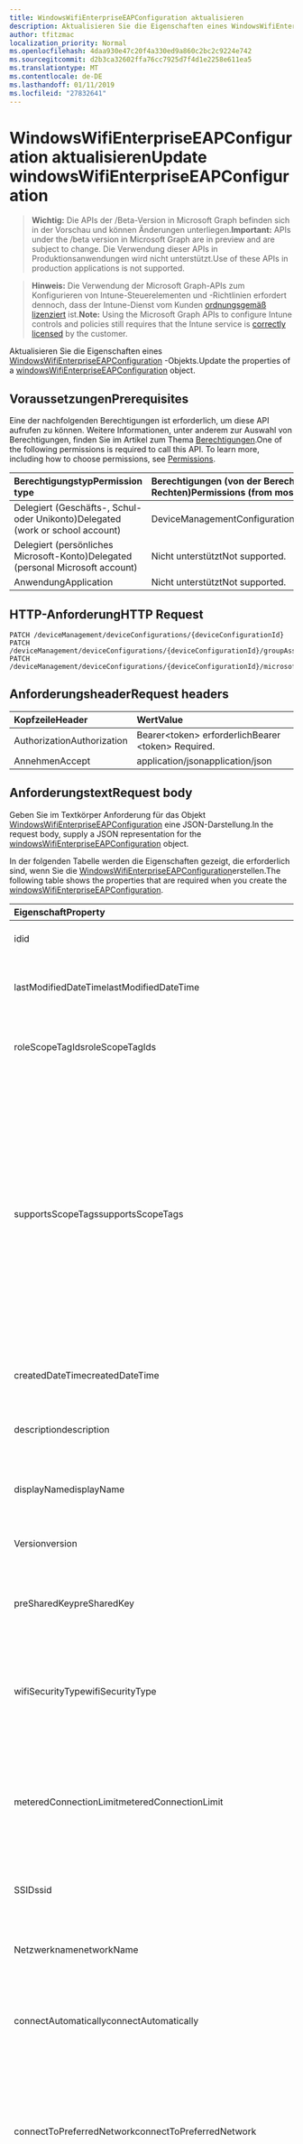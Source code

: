 ```yaml
---
title: WindowsWifiEnterpriseEAPConfiguration aktualisieren
description: Aktualisieren Sie die Eigenschaften eines WindowsWifiEnterpriseEAPConfiguration-Objekts.
author: tfitzmac
localization_priority: Normal
ms.openlocfilehash: 4daa930e47c20f4a330ed9a860c2bc2c9224e742
ms.sourcegitcommit: d2b3ca32602ffa76cc7925d7f4d1e2258e611ea5
ms.translationtype: MT
ms.contentlocale: de-DE
ms.lasthandoff: 01/11/2019
ms.locfileid: "27832641"
---
```

# <a name="update-windowswifienterpriseeapconfiguration"></a><span data-ttu-id="1b39b-103">WindowsWifiEnterpriseEAPConfiguration aktualisieren</span><span class="sxs-lookup"><span data-stu-id="1b39b-103">Update windowsWifiEnterpriseEAPConfiguration</span></span>

> <span data-ttu-id="1b39b-104">**Wichtig:** Die APIs der /Beta-Version in Microsoft Graph befinden sich in der Vorschau und können Änderungen unterliegen.</span><span class="sxs-lookup"><span data-stu-id="1b39b-104">**Important:** APIs under the /beta version in Microsoft Graph are in preview and are subject to change.</span></span> <span data-ttu-id="1b39b-105">Die Verwendung dieser APIs in Produktionsanwendungen wird nicht unterstützt.</span><span class="sxs-lookup"><span data-stu-id="1b39b-105">Use of these APIs in production applications is not supported.</span></span>

> <span data-ttu-id="1b39b-106">**Hinweis:** Die Verwendung der Microsoft Graph-APIs zum Konfigurieren von Intune-Steuerelementen und -Richtlinien erfordert dennoch, dass der Intune-Dienst vom Kunden [ordnungsgemäß lizenziert](https://go.microsoft.com/fwlink/?linkid=839381) ist.</span><span class="sxs-lookup"><span data-stu-id="1b39b-106">**Note:** Using the Microsoft Graph APIs to configure Intune controls and policies still requires that the Intune service is [correctly licensed](https://go.microsoft.com/fwlink/?linkid=839381) by the customer.</span></span>

<span data-ttu-id="1b39b-107">Aktualisieren Sie die Eigenschaften eines [WindowsWifiEnterpriseEAPConfiguration](../resources/intune-deviceconfig-windowswifienterpriseeapconfiguration.md) -Objekts.</span><span class="sxs-lookup"><span data-stu-id="1b39b-107">Update the properties of a [windowsWifiEnterpriseEAPConfiguration](../resources/intune-deviceconfig-windowswifienterpriseeapconfiguration.md) object.</span></span>
## <a name="prerequisites"></a><span data-ttu-id="1b39b-108">Voraussetzungen</span><span class="sxs-lookup"><span data-stu-id="1b39b-108">Prerequisites</span></span>
<span data-ttu-id="1b39b-p102">Eine der nachfolgenden Berechtigungen ist erforderlich, um diese API aufrufen zu können. Weitere Informationen, unter anderem zur Auswahl von Berechtigungen, finden Sie im Artikel zum Thema [Berechtigungen](/graph/permissions-reference).</span><span class="sxs-lookup"><span data-stu-id="1b39b-p102">One of the following permissions is required to call this API. To learn more, including how to choose permissions, see [Permissions](/graph/permissions-reference).</span></span>

|<span data-ttu-id="1b39b-111">Berechtigungstyp</span><span class="sxs-lookup"><span data-stu-id="1b39b-111">Permission type</span></span>|<span data-ttu-id="1b39b-112">Berechtigungen (von der Berechtigung mit den meisten Rechten zu der mit den wenigsten Rechten)</span><span class="sxs-lookup"><span data-stu-id="1b39b-112">Permissions (from most to least privileged)</span></span>|
|:---|:---|
|<span data-ttu-id="1b39b-113">Delegiert (Geschäfts-, Schul- oder Unikonto)</span><span class="sxs-lookup"><span data-stu-id="1b39b-113">Delegated (work or school account)</span></span>|<span data-ttu-id="1b39b-114">DeviceManagementConfiguration.ReadWrite.All</span><span class="sxs-lookup"><span data-stu-id="1b39b-114">DeviceManagementConfiguration.ReadWrite.All</span></span>|
|<span data-ttu-id="1b39b-115">Delegiert (persönliches Microsoft-Konto)</span><span class="sxs-lookup"><span data-stu-id="1b39b-115">Delegated (personal Microsoft account)</span></span>|<span data-ttu-id="1b39b-116">Nicht unterstützt</span><span class="sxs-lookup"><span data-stu-id="1b39b-116">Not supported.</span></span>|
|<span data-ttu-id="1b39b-117">Anwendung</span><span class="sxs-lookup"><span data-stu-id="1b39b-117">Application</span></span>|<span data-ttu-id="1b39b-118">Nicht unterstützt</span><span class="sxs-lookup"><span data-stu-id="1b39b-118">Not supported.</span></span>|

## <a name="http-request"></a><span data-ttu-id="1b39b-119">HTTP-Anforderung</span><span class="sxs-lookup"><span data-stu-id="1b39b-119">HTTP Request</span></span>
<!-- {
  "blockType": "ignored"
}
-->
``` http
PATCH /deviceManagement/deviceConfigurations/{deviceConfigurationId}
PATCH /deviceManagement/deviceConfigurations/{deviceConfigurationId}/groupAssignments/{deviceConfigurationGroupAssignmentId}/deviceConfiguration
PATCH /deviceManagement/deviceConfigurations/{deviceConfigurationId}/microsoft.graph.windowsDomainJoinConfiguration/networkAccessConfigurations/{deviceConfigurationId}
```

## <a name="request-headers"></a><span data-ttu-id="1b39b-120">Anforderungsheader</span><span class="sxs-lookup"><span data-stu-id="1b39b-120">Request headers</span></span>
|<span data-ttu-id="1b39b-121">Kopfzeile</span><span class="sxs-lookup"><span data-stu-id="1b39b-121">Header</span></span>|<span data-ttu-id="1b39b-122">Wert</span><span class="sxs-lookup"><span data-stu-id="1b39b-122">Value</span></span>|
|:---|:---|
|<span data-ttu-id="1b39b-123">Authorization</span><span class="sxs-lookup"><span data-stu-id="1b39b-123">Authorization</span></span>|<span data-ttu-id="1b39b-124">Bearer&lt;token&gt; erforderlich</span><span class="sxs-lookup"><span data-stu-id="1b39b-124">Bearer &lt;token&gt; Required.</span></span>|
|<span data-ttu-id="1b39b-125">Annehmen</span><span class="sxs-lookup"><span data-stu-id="1b39b-125">Accept</span></span>|<span data-ttu-id="1b39b-126">application/json</span><span class="sxs-lookup"><span data-stu-id="1b39b-126">application/json</span></span>|

## <a name="request-body"></a><span data-ttu-id="1b39b-127">Anforderungstext</span><span class="sxs-lookup"><span data-stu-id="1b39b-127">Request body</span></span>
<span data-ttu-id="1b39b-128">Geben Sie im Textkörper Anforderung für das Objekt [WindowsWifiEnterpriseEAPConfiguration](../resources/intune-deviceconfig-windowswifienterpriseeapconfiguration.md) eine JSON-Darstellung.</span><span class="sxs-lookup"><span data-stu-id="1b39b-128">In the request body, supply a JSON representation for the [windowsWifiEnterpriseEAPConfiguration](../resources/intune-deviceconfig-windowswifienterpriseeapconfiguration.md) object.</span></span>

<span data-ttu-id="1b39b-129">In der folgenden Tabelle werden die Eigenschaften gezeigt, die erforderlich sind, wenn Sie die [WindowsWifiEnterpriseEAPConfiguration](../resources/intune-deviceconfig-windowswifienterpriseeapconfiguration.md)erstellen.</span><span class="sxs-lookup"><span data-stu-id="1b39b-129">The following table shows the properties that are required when you create the [windowsWifiEnterpriseEAPConfiguration](../resources/intune-deviceconfig-windowswifienterpriseeapconfiguration.md).</span></span>

|<span data-ttu-id="1b39b-130">Eigenschaft</span><span class="sxs-lookup"><span data-stu-id="1b39b-130">Property</span></span>|<span data-ttu-id="1b39b-131">Typ</span><span class="sxs-lookup"><span data-stu-id="1b39b-131">Type</span></span>|<span data-ttu-id="1b39b-132">Beschreibung</span><span class="sxs-lookup"><span data-stu-id="1b39b-132">Description</span></span>|
|:---|:---|:---|
|<span data-ttu-id="1b39b-133">id</span><span class="sxs-lookup"><span data-stu-id="1b39b-133">id</span></span>|<span data-ttu-id="1b39b-134">String</span><span class="sxs-lookup"><span data-stu-id="1b39b-134">String</span></span>|<span data-ttu-id="1b39b-135">Schlüssel der Entität</span><span class="sxs-lookup"><span data-stu-id="1b39b-135">Key of the entity.</span></span> <span data-ttu-id="1b39b-136">Geerbt von [deviceConfiguration](../resources/intune-deviceconfig-deviceconfiguration.md).</span><span class="sxs-lookup"><span data-stu-id="1b39b-136">Inherited from [deviceConfiguration](../resources/intune-deviceconfig-deviceconfiguration.md)</span></span>|
|<span data-ttu-id="1b39b-137">lastModifiedDateTime</span><span class="sxs-lookup"><span data-stu-id="1b39b-137">lastModifiedDateTime</span></span>|<span data-ttu-id="1b39b-138">DateTimeOffset</span><span class="sxs-lookup"><span data-stu-id="1b39b-138">DateTimeOffset</span></span>|<span data-ttu-id="1b39b-139">Datum und Uhrzeit der letzten Änderung des Objekts.</span><span class="sxs-lookup"><span data-stu-id="1b39b-139">DateTime the object was last modified.</span></span> <span data-ttu-id="1b39b-140">Geerbt von [deviceConfiguration](../resources/intune-deviceconfig-deviceconfiguration.md).</span><span class="sxs-lookup"><span data-stu-id="1b39b-140">Inherited from [deviceConfiguration](../resources/intune-deviceconfig-deviceconfiguration.md)</span></span>|
|<span data-ttu-id="1b39b-141">roleScopeTagIds</span><span class="sxs-lookup"><span data-stu-id="1b39b-141">roleScopeTagIds</span></span>|<span data-ttu-id="1b39b-142">Collection von Objekten des Typs „String“</span><span class="sxs-lookup"><span data-stu-id="1b39b-142">String collection</span></span>|<span data-ttu-id="1b39b-143">Liste der Bereich Tags für diese Instanz der Entität.</span><span class="sxs-lookup"><span data-stu-id="1b39b-143">List of Scope Tags for this Entity instance.</span></span> <span data-ttu-id="1b39b-144">Geerbt von [deviceConfiguration](../resources/intune-deviceconfig-deviceconfiguration.md).</span><span class="sxs-lookup"><span data-stu-id="1b39b-144">Inherited from [deviceConfiguration](../resources/intune-deviceconfig-deviceconfiguration.md)</span></span>|
|<span data-ttu-id="1b39b-145">supportsScopeTags</span><span class="sxs-lookup"><span data-stu-id="1b39b-145">supportsScopeTags</span></span>|<span data-ttu-id="1b39b-146">Boolean</span><span class="sxs-lookup"><span data-stu-id="1b39b-146">Boolean</span></span>|<span data-ttu-id="1b39b-147">Gibt an, ob die zugrunde liegende Gerätekonfiguration die Zuweisung von Bereich Kategorien unterstützt.</span><span class="sxs-lookup"><span data-stu-id="1b39b-147">Indicates whether or not the underlying Device Configuration supports the assignment of scope tags.</span></span> <span data-ttu-id="1b39b-148">Zuweisen der ScopeTags-Eigenschaft ist nicht zulässig, wenn dieser Wert false ist und Entitäten nicht bereichsbezogenen Benutzern angezeigt werden.</span><span class="sxs-lookup"><span data-stu-id="1b39b-148">Assigning to the ScopeTags property is not allowed when this value is false and entities will not be visible to scoped users.</span></span> <span data-ttu-id="1b39b-149">Dies tritt für Legacy-Richtlinien in Silverlight erstellt und kann durch Löschen und Neuerstellen der Richtlinie in der Azure-Verwaltungsportal aufgelöst werden.</span><span class="sxs-lookup"><span data-stu-id="1b39b-149">This occurs for Legacy policies created in Silverlight and can be resolved by deleting and recreating the policy in the Azure Portal.</span></span> <span data-ttu-id="1b39b-150">Diese Eigenschaft ist schreibgeschützt.</span><span class="sxs-lookup"><span data-stu-id="1b39b-150">This property is read-only.</span></span> <span data-ttu-id="1b39b-151">Geerbt von [deviceConfiguration](../resources/intune-deviceconfig-deviceconfiguration.md).</span><span class="sxs-lookup"><span data-stu-id="1b39b-151">Inherited from [deviceConfiguration](../resources/intune-deviceconfig-deviceconfiguration.md)</span></span>|
|<span data-ttu-id="1b39b-152">createdDateTime</span><span class="sxs-lookup"><span data-stu-id="1b39b-152">createdDateTime</span></span>|<span data-ttu-id="1b39b-153">DateTimeOffset</span><span class="sxs-lookup"><span data-stu-id="1b39b-153">DateTimeOffset</span></span>|<span data-ttu-id="1b39b-154">Datum und Uhrzeit der Erstellung des Objekts.</span><span class="sxs-lookup"><span data-stu-id="1b39b-154">DateTime the object was created.</span></span> <span data-ttu-id="1b39b-155">Geerbt von [deviceConfiguration](../resources/intune-deviceconfig-deviceconfiguration.md).</span><span class="sxs-lookup"><span data-stu-id="1b39b-155">Inherited from [deviceConfiguration](../resources/intune-deviceconfig-deviceconfiguration.md)</span></span>|
|<span data-ttu-id="1b39b-156">description</span><span class="sxs-lookup"><span data-stu-id="1b39b-156">description</span></span>|<span data-ttu-id="1b39b-157">String</span><span class="sxs-lookup"><span data-stu-id="1b39b-157">String</span></span>|<span data-ttu-id="1b39b-158">Beschreibung der Gerätekonfiguration (vom Administrator festgelegt).</span><span class="sxs-lookup"><span data-stu-id="1b39b-158">Admin provided description of the Device Configuration.</span></span> <span data-ttu-id="1b39b-159">Geerbt von [deviceConfiguration](../resources/intune-deviceconfig-deviceconfiguration.md).</span><span class="sxs-lookup"><span data-stu-id="1b39b-159">Inherited from [deviceConfiguration](../resources/intune-deviceconfig-deviceconfiguration.md)</span></span>|
|<span data-ttu-id="1b39b-160">displayName</span><span class="sxs-lookup"><span data-stu-id="1b39b-160">displayName</span></span>|<span data-ttu-id="1b39b-161">String</span><span class="sxs-lookup"><span data-stu-id="1b39b-161">String</span></span>|<span data-ttu-id="1b39b-162">Name der Gerätekonfiguration (vom Administrator festgelegt).</span><span class="sxs-lookup"><span data-stu-id="1b39b-162">Admin provided name of the device configuration.</span></span> <span data-ttu-id="1b39b-163">Geerbt von [deviceConfiguration](../resources/intune-deviceconfig-deviceconfiguration.md).</span><span class="sxs-lookup"><span data-stu-id="1b39b-163">Inherited from [deviceConfiguration](../resources/intune-deviceconfig-deviceconfiguration.md)</span></span>|
|<span data-ttu-id="1b39b-164">Version</span><span class="sxs-lookup"><span data-stu-id="1b39b-164">version</span></span>|<span data-ttu-id="1b39b-165">Int32</span><span class="sxs-lookup"><span data-stu-id="1b39b-165">Int32</span></span>|<span data-ttu-id="1b39b-166">Version der Gerätekonfiguration.</span><span class="sxs-lookup"><span data-stu-id="1b39b-166">Version of the device configuration.</span></span> <span data-ttu-id="1b39b-167">Geerbt von [deviceConfiguration](../resources/intune-deviceconfig-deviceconfiguration.md).</span><span class="sxs-lookup"><span data-stu-id="1b39b-167">Inherited from [deviceConfiguration](../resources/intune-deviceconfig-deviceconfiguration.md)</span></span>|
|<span data-ttu-id="1b39b-168">preSharedKey</span><span class="sxs-lookup"><span data-stu-id="1b39b-168">preSharedKey</span></span>|<span data-ttu-id="1b39b-169">String</span><span class="sxs-lookup"><span data-stu-id="1b39b-169">String</span></span>|<span data-ttu-id="1b39b-170">Dies ist die vorinstallierten Schlüssel für WPA persönliche Wi-Fi-Netzwerk.</span><span class="sxs-lookup"><span data-stu-id="1b39b-170">This is the pre-shared key for WPA Personal Wi-Fi network.</span></span> <span data-ttu-id="1b39b-171">Geerbt von [windowsWifiConfiguration](../resources/intune-deviceconfig-windowswificonfiguration.md)</span><span class="sxs-lookup"><span data-stu-id="1b39b-171">Inherited from [windowsWifiConfiguration](../resources/intune-deviceconfig-windowswificonfiguration.md)</span></span>|
|<span data-ttu-id="1b39b-172">wifiSecurityType</span><span class="sxs-lookup"><span data-stu-id="1b39b-172">wifiSecurityType</span></span>|[<span data-ttu-id="1b39b-173">wiFiSecurityType</span><span class="sxs-lookup"><span data-stu-id="1b39b-173">wiFiSecurityType</span></span>](../resources/intune-deviceconfig-wifisecuritytype.md)|<span data-ttu-id="1b39b-174">Den Sicherheitstyp Wifi angeben.</span><span class="sxs-lookup"><span data-stu-id="1b39b-174">Specify the Wifi Security Type.</span></span> <span data-ttu-id="1b39b-175">Geerbt von [WindowsWifiConfiguration](../resources/intune-deviceconfig-windowswificonfiguration.md).</span><span class="sxs-lookup"><span data-stu-id="1b39b-175">Inherited from [windowsWifiConfiguration](../resources/intune-deviceconfig-windowswificonfiguration.md).</span></span> <span data-ttu-id="1b39b-176">Mögliche Werte sind: `open`, `wpaPersonal`, `wpaEnterprise`, `wep`, `wpa2Personal` und `wpa2Enterprise`.</span><span class="sxs-lookup"><span data-stu-id="1b39b-176">Possible values are: `open`, `wpaPersonal`, `wpaEnterprise`, `wep`, `wpa2Personal`, `wpa2Enterprise`.</span></span>|
|<span data-ttu-id="1b39b-177">meteredConnectionLimit</span><span class="sxs-lookup"><span data-stu-id="1b39b-177">meteredConnectionLimit</span></span>|[<span data-ttu-id="1b39b-178">meteredConnectionLimitType</span><span class="sxs-lookup"><span data-stu-id="1b39b-178">meteredConnectionLimitType</span></span>](../resources/intune-deviceconfig-meteredconnectionlimittype.md)|<span data-ttu-id="1b39b-179">Geben Sie den gemessenen Verbindungstyp des Grenzwert für die WLAN-Verbindung.</span><span class="sxs-lookup"><span data-stu-id="1b39b-179">Specify the metered connection limit type for the wifi connection.</span></span> <span data-ttu-id="1b39b-180">Geerbt von [WindowsWifiConfiguration](../resources/intune-deviceconfig-windowswificonfiguration.md).</span><span class="sxs-lookup"><span data-stu-id="1b39b-180">Inherited from [windowsWifiConfiguration](../resources/intune-deviceconfig-windowswificonfiguration.md).</span></span> <span data-ttu-id="1b39b-181">Mögliche Werte sind: `unrestricted`, `fixed` und `variable`.</span><span class="sxs-lookup"><span data-stu-id="1b39b-181">Possible values are: `unrestricted`, `fixed`, `variable`.</span></span>|
|<span data-ttu-id="1b39b-182">SSID</span><span class="sxs-lookup"><span data-stu-id="1b39b-182">ssid</span></span>|<span data-ttu-id="1b39b-183">String</span><span class="sxs-lookup"><span data-stu-id="1b39b-183">String</span></span>|<span data-ttu-id="1b39b-184">Geben Sie die SSID des WLAN-Verbindung.</span><span class="sxs-lookup"><span data-stu-id="1b39b-184">Specify the SSID of the wifi connection.</span></span> <span data-ttu-id="1b39b-185">Geerbt von [windowsWifiConfiguration](../resources/intune-deviceconfig-windowswificonfiguration.md)</span><span class="sxs-lookup"><span data-stu-id="1b39b-185">Inherited from [windowsWifiConfiguration](../resources/intune-deviceconfig-windowswificonfiguration.md)</span></span>|
|<span data-ttu-id="1b39b-186">Netzwerkname</span><span class="sxs-lookup"><span data-stu-id="1b39b-186">networkName</span></span>|<span data-ttu-id="1b39b-187">String</span><span class="sxs-lookup"><span data-stu-id="1b39b-187">String</span></span>|<span data-ttu-id="1b39b-188">Geben Sie den Namen der Netzwerk-Konfiguration.</span><span class="sxs-lookup"><span data-stu-id="1b39b-188">Specify the network configuration name.</span></span> <span data-ttu-id="1b39b-189">Geerbt von [windowsWifiConfiguration](../resources/intune-deviceconfig-windowswificonfiguration.md)</span><span class="sxs-lookup"><span data-stu-id="1b39b-189">Inherited from [windowsWifiConfiguration](../resources/intune-deviceconfig-windowswificonfiguration.md)</span></span>|
|<span data-ttu-id="1b39b-190">connectAutomatically</span><span class="sxs-lookup"><span data-stu-id="1b39b-190">connectAutomatically</span></span>|<span data-ttu-id="1b39b-191">Boolean</span><span class="sxs-lookup"><span data-stu-id="1b39b-191">Boolean</span></span>|<span data-ttu-id="1b39b-192">Geben Sie an, ob die WLAN-Verbindung automatisch im Bereich eine Verbindung herstellen soll.</span><span class="sxs-lookup"><span data-stu-id="1b39b-192">Specify whether the wifi connection should connect automatically when in range.</span></span> <span data-ttu-id="1b39b-193">Geerbt von [windowsWifiConfiguration](../resources/intune-deviceconfig-windowswificonfiguration.md)</span><span class="sxs-lookup"><span data-stu-id="1b39b-193">Inherited from [windowsWifiConfiguration](../resources/intune-deviceconfig-windowswificonfiguration.md)</span></span>|
|<span data-ttu-id="1b39b-194">connectToPreferredNetwork</span><span class="sxs-lookup"><span data-stu-id="1b39b-194">connectToPreferredNetwork</span></span>|<span data-ttu-id="1b39b-195">Boolean</span><span class="sxs-lookup"><span data-stu-id="1b39b-195">Boolean</span></span>|<span data-ttu-id="1b39b-196">Geben Sie an, ob die WLAN-Verbindung zu bevorzugten Netzwerken, wenn bereits mit diesem verbunden eine Verbindung herstellen soll.</span><span class="sxs-lookup"><span data-stu-id="1b39b-196">Specify whether the wifi connection should connect to more preferred networks when already connected to this one.</span></span>  <span data-ttu-id="1b39b-197">Erfordert ConnectAutomatically auf true festgelegt ist.</span><span class="sxs-lookup"><span data-stu-id="1b39b-197">Requires ConnectAutomatically to be true.</span></span> <span data-ttu-id="1b39b-198">Geerbt von [windowsWifiConfiguration](../resources/intune-deviceconfig-windowswificonfiguration.md)</span><span class="sxs-lookup"><span data-stu-id="1b39b-198">Inherited from [windowsWifiConfiguration](../resources/intune-deviceconfig-windowswificonfiguration.md)</span></span>|
|<span data-ttu-id="1b39b-199">connectWhenNetworkNameIsHidden</span><span class="sxs-lookup"><span data-stu-id="1b39b-199">connectWhenNetworkNameIsHidden</span></span>|<span data-ttu-id="1b39b-200">Boolean</span><span class="sxs-lookup"><span data-stu-id="1b39b-200">Boolean</span></span>|<span data-ttu-id="1b39b-201">Geben Sie an, ob die WLAN-Verbindung automatisch verbinden sollte, auch wenn die SSID nicht übertragen wird.</span><span class="sxs-lookup"><span data-stu-id="1b39b-201">Specify whether the wifi connection should connect automatically even when the SSID is not broadcasting.</span></span> <span data-ttu-id="1b39b-202">Geerbt von [windowsWifiConfiguration](../resources/intune-deviceconfig-windowswificonfiguration.md)</span><span class="sxs-lookup"><span data-stu-id="1b39b-202">Inherited from [windowsWifiConfiguration](../resources/intune-deviceconfig-windowswificonfiguration.md)</span></span>|
|<span data-ttu-id="1b39b-203">proxySetting</span><span class="sxs-lookup"><span data-stu-id="1b39b-203">proxySetting</span></span>|[<span data-ttu-id="1b39b-204">wiFiProxySetting</span><span class="sxs-lookup"><span data-stu-id="1b39b-204">wiFiProxySetting</span></span>](../resources/intune-deviceconfig-wifiproxysetting.md)|<span data-ttu-id="1b39b-205">Geben Sie die Proxyeinstellung für Wi-Fi-Konfiguration Inherited aus [WindowsWifiConfiguration](../resources/intune-deviceconfig-windowswificonfiguration.md).</span><span class="sxs-lookup"><span data-stu-id="1b39b-205">Specify the proxy setting for Wi-Fi configuration Inherited from [windowsWifiConfiguration](../resources/intune-deviceconfig-windowswificonfiguration.md).</span></span> <span data-ttu-id="1b39b-206">Mögliche Werte sind: `none`, `manual` und `automatic`.</span><span class="sxs-lookup"><span data-stu-id="1b39b-206">Possible values are: `none`, `manual`, `automatic`.</span></span>|
|<span data-ttu-id="1b39b-207">proxyManualAddress</span><span class="sxs-lookup"><span data-stu-id="1b39b-207">proxyManualAddress</span></span>|<span data-ttu-id="1b39b-208">String</span><span class="sxs-lookup"><span data-stu-id="1b39b-208">String</span></span>|<span data-ttu-id="1b39b-209">Geben Sie die IP-Adresse des Proxyservers ein.</span><span class="sxs-lookup"><span data-stu-id="1b39b-209">Specify the IP address for the proxy server.</span></span> <span data-ttu-id="1b39b-210">Geerbt von [windowsWifiConfiguration](../resources/intune-deviceconfig-windowswificonfiguration.md)</span><span class="sxs-lookup"><span data-stu-id="1b39b-210">Inherited from [windowsWifiConfiguration](../resources/intune-deviceconfig-windowswificonfiguration.md)</span></span>|
|<span data-ttu-id="1b39b-211">proxyManualPort</span><span class="sxs-lookup"><span data-stu-id="1b39b-211">proxyManualPort</span></span>|<span data-ttu-id="1b39b-212">Int32</span><span class="sxs-lookup"><span data-stu-id="1b39b-212">Int32</span></span>|<span data-ttu-id="1b39b-213">Geben Sie den Port für den Proxyserver ein.</span><span class="sxs-lookup"><span data-stu-id="1b39b-213">Specify the port for the proxy server.</span></span> <span data-ttu-id="1b39b-214">Geerbt von [windowsWifiConfiguration](../resources/intune-deviceconfig-windowswificonfiguration.md)</span><span class="sxs-lookup"><span data-stu-id="1b39b-214">Inherited from [windowsWifiConfiguration](../resources/intune-deviceconfig-windowswificonfiguration.md)</span></span>|
|<span data-ttu-id="1b39b-215">proxyAutomaticConfigurationUrl</span><span class="sxs-lookup"><span data-stu-id="1b39b-215">proxyAutomaticConfigurationUrl</span></span>|<span data-ttu-id="1b39b-216">String</span><span class="sxs-lookup"><span data-stu-id="1b39b-216">String</span></span>|<span data-ttu-id="1b39b-217">Geben Sie die URL für das Skript Server Proxykonfiguration.</span><span class="sxs-lookup"><span data-stu-id="1b39b-217">Specify the URL for the proxy server configuration script.</span></span> <span data-ttu-id="1b39b-218">Geerbt von [windowsWifiConfiguration](../resources/intune-deviceconfig-windowswificonfiguration.md)</span><span class="sxs-lookup"><span data-stu-id="1b39b-218">Inherited from [windowsWifiConfiguration](../resources/intune-deviceconfig-windowswificonfiguration.md)</span></span>|
|<span data-ttu-id="1b39b-219">forceFIPSCompliance</span><span class="sxs-lookup"><span data-stu-id="1b39b-219">forceFIPSCompliance</span></span>|<span data-ttu-id="1b39b-220">Boolean</span><span class="sxs-lookup"><span data-stu-id="1b39b-220">Boolean</span></span>|<span data-ttu-id="1b39b-221">Gibt an, ob FIPS-Konformität zu erzwingen.</span><span class="sxs-lookup"><span data-stu-id="1b39b-221">Specify whether to force FIPS compliance.</span></span> <span data-ttu-id="1b39b-222">Geerbt von [windowsWifiConfiguration](../resources/intune-deviceconfig-windowswificonfiguration.md)</span><span class="sxs-lookup"><span data-stu-id="1b39b-222">Inherited from [windowsWifiConfiguration](../resources/intune-deviceconfig-windowswificonfiguration.md)</span></span>|
|<span data-ttu-id="1b39b-223">networkSingleSignOn</span><span class="sxs-lookup"><span data-stu-id="1b39b-223">networkSingleSignOn</span></span>|[<span data-ttu-id="1b39b-224">networkSingleSignOnType</span><span class="sxs-lookup"><span data-stu-id="1b39b-224">networkSingleSignOnType</span></span>](../resources/intune-deviceconfig-networksinglesignontype.md)|<span data-ttu-id="1b39b-225">Geben Sie die einmalige Anmeldung Netzwerk auf Typ.</span><span class="sxs-lookup"><span data-stu-id="1b39b-225">Specify the network single sign on type.</span></span> <span data-ttu-id="1b39b-226">Mögliche Werte sind: `disabled`, `prelogon` und `postlogon`.</span><span class="sxs-lookup"><span data-stu-id="1b39b-226">Possible values are: `disabled`, `prelogon`, `postlogon`.</span></span>|
|<span data-ttu-id="1b39b-227">maximumAuthenticationTimeoutInSeconds</span><span class="sxs-lookup"><span data-stu-id="1b39b-227">maximumAuthenticationTimeoutInSeconds</span></span>|<span data-ttu-id="1b39b-228">Int32</span><span class="sxs-lookup"><span data-stu-id="1b39b-228">Int32</span></span>|<span data-ttu-id="1b39b-229">Geben Sie Authentifizierung maximale Timeout (in Sekunden).</span><span class="sxs-lookup"><span data-stu-id="1b39b-229">Specify maximum authentication timeout (in seconds).</span></span>  <span data-ttu-id="1b39b-230">Gültige Werte: 1-120</span><span class="sxs-lookup"><span data-stu-id="1b39b-230">Valid range: 1-120</span></span>|
|<span data-ttu-id="1b39b-231">promptForAdditionalAuthenticationCredentials</span><span class="sxs-lookup"><span data-stu-id="1b39b-231">promptForAdditionalAuthenticationCredentials</span></span>|<span data-ttu-id="1b39b-232">Boolean</span><span class="sxs-lookup"><span data-stu-id="1b39b-232">Boolean</span></span>|<span data-ttu-id="1b39b-233">Geben Sie an, ob die WLAN-Verbindung für zusätzliche Authentifizierung von Anmeldeinformationen auffordern soll.</span><span class="sxs-lookup"><span data-stu-id="1b39b-233">Specify whether the wifi connection should prompt for additional authentication credentials.</span></span>|
|<span data-ttu-id="1b39b-234">enablePairwiseMasterKeyCaching</span><span class="sxs-lookup"><span data-stu-id="1b39b-234">enablePairwiseMasterKeyCaching</span></span>|<span data-ttu-id="1b39b-235">Boolean</span><span class="sxs-lookup"><span data-stu-id="1b39b-235">Boolean</span></span>|<span data-ttu-id="1b39b-236">Geben Sie an, ob die WLAN-Verbindung paarweiser Hauptschlüssel Zwischenspeichern aktivieren sollten.</span><span class="sxs-lookup"><span data-stu-id="1b39b-236">Specify whether the wifi connection should enable pairwise master key caching.</span></span>|
|<span data-ttu-id="1b39b-237">maximumPairwiseMasterKeyCacheTimeInMinutes</span><span class="sxs-lookup"><span data-stu-id="1b39b-237">maximumPairwiseMasterKeyCacheTimeInMinutes</span></span>|<span data-ttu-id="1b39b-238">Int32</span><span class="sxs-lookup"><span data-stu-id="1b39b-238">Int32</span></span>|<span data-ttu-id="1b39b-239">Maximale paarweiser Hauptschlüssel Cachezeit (in Minuten) angeben.</span><span class="sxs-lookup"><span data-stu-id="1b39b-239">Specify maximum pairwise master key cache time (in minutes).</span></span>  <span data-ttu-id="1b39b-240">Gültige Werte: 5 und 1440</span><span class="sxs-lookup"><span data-stu-id="1b39b-240">Valid range: 5-1440</span></span>|
|<span data-ttu-id="1b39b-241">maximumNumberOfPairwiseMasterKeysInCache</span><span class="sxs-lookup"><span data-stu-id="1b39b-241">maximumNumberOfPairwiseMasterKeysInCache</span></span>|<span data-ttu-id="1b39b-242">Int32</span><span class="sxs-lookup"><span data-stu-id="1b39b-242">Int32</span></span>|<span data-ttu-id="1b39b-243">Maximale Anzahl paarweiser Hauptschlüssel im Cache angeben.</span><span class="sxs-lookup"><span data-stu-id="1b39b-243">Specify maximum number of pairwise master keys in cache.</span></span>  <span data-ttu-id="1b39b-244">Gültige Werte: 1 bis 255</span><span class="sxs-lookup"><span data-stu-id="1b39b-244">Valid range: 1-255</span></span>|
|<span data-ttu-id="1b39b-245">enablePreAuthentication</span><span class="sxs-lookup"><span data-stu-id="1b39b-245">enablePreAuthentication</span></span>|<span data-ttu-id="1b39b-246">Boolean</span><span class="sxs-lookup"><span data-stu-id="1b39b-246">Boolean</span></span>|<span data-ttu-id="1b39b-247">Geben Sie an, ob die Vorauthentifizierung aktiviert werden soll.</span><span class="sxs-lookup"><span data-stu-id="1b39b-247">Specify whether pre-authentication should be enabled.</span></span>|
|<span data-ttu-id="1b39b-248">maximumPreAuthenticationAttempts</span><span class="sxs-lookup"><span data-stu-id="1b39b-248">maximumPreAuthenticationAttempts</span></span>|<span data-ttu-id="1b39b-249">Int32</span><span class="sxs-lookup"><span data-stu-id="1b39b-249">Int32</span></span>|<span data-ttu-id="1b39b-250">Geben Sie die maximale Vorauthentifizierung Versuche.</span><span class="sxs-lookup"><span data-stu-id="1b39b-250">Specify maximum pre-authentication attempts.</span></span>  <span data-ttu-id="1b39b-251">Gültige Werte: 1 bis 16</span><span class="sxs-lookup"><span data-stu-id="1b39b-251">Valid range: 1-16</span></span>|
|<span data-ttu-id="1b39b-252">eapType</span><span class="sxs-lookup"><span data-stu-id="1b39b-252">eapType</span></span>|[<span data-ttu-id="1b39b-253">eapType</span><span class="sxs-lookup"><span data-stu-id="1b39b-253">eapType</span></span>](../resources/intune-deviceconfig-eaptype.md)|<span data-ttu-id="1b39b-254">Extensible Authentication-Protokoll (EAP).</span><span class="sxs-lookup"><span data-stu-id="1b39b-254">Extensible Authentication Protocol (EAP).</span></span> <span data-ttu-id="1b39b-255">Gibt den Typ des EAP-Protokolls festlegen für den die Wi-Fi-Endpunkt (Router).</span><span class="sxs-lookup"><span data-stu-id="1b39b-255">Indicates the type of EAP protocol set on the the Wi-Fi endpoint (router).</span></span> <span data-ttu-id="1b39b-256">Mögliche Werte sind: `eapTls`, `leap`, `eapSim`, `eapTtls`, `peap` und `eapFast`.</span><span class="sxs-lookup"><span data-stu-id="1b39b-256">Possible values are: `eapTls`, `leap`, `eapSim`, `eapTtls`, `peap`, `eapFast`.</span></span>|
|<span data-ttu-id="1b39b-257">trustedServerCertificateNames</span><span class="sxs-lookup"><span data-stu-id="1b39b-257">trustedServerCertificateNames</span></span>|<span data-ttu-id="1b39b-258">Collection von Objekten des Typs „String“</span><span class="sxs-lookup"><span data-stu-id="1b39b-258">String collection</span></span>|<span data-ttu-id="1b39b-259">Angeben von vertrauenswürdigen Zertifikat Servernamen.</span><span class="sxs-lookup"><span data-stu-id="1b39b-259">Specify trusted server certificate names.</span></span>|
|<span data-ttu-id="1b39b-260">authenticationMethod</span><span class="sxs-lookup"><span data-stu-id="1b39b-260">authenticationMethod</span></span>|[<span data-ttu-id="1b39b-261">wiFiAuthenticationMethod</span><span class="sxs-lookup"><span data-stu-id="1b39b-261">wiFiAuthenticationMethod</span></span>](../resources/intune-deviceconfig-wifiauthenticationmethod.md)|<span data-ttu-id="1b39b-262">Angeben der Authentifizierungsmethode.</span><span class="sxs-lookup"><span data-stu-id="1b39b-262">Specify the authentication method.</span></span> <span data-ttu-id="1b39b-263">Mögliche Werte sind: `certificate` und `usernameAndPassword`.</span><span class="sxs-lookup"><span data-stu-id="1b39b-263">Possible values are: `certificate`, `usernameAndPassword`.</span></span>|
|<span data-ttu-id="1b39b-264">innerAuthenticationProtocolForEAPTTLS</span><span class="sxs-lookup"><span data-stu-id="1b39b-264">innerAuthenticationProtocolForEAPTTLS</span></span>|[<span data-ttu-id="1b39b-265">nonEapAuthenticationMethodForEapTtlsType</span><span class="sxs-lookup"><span data-stu-id="1b39b-265">nonEapAuthenticationMethodForEapTtlsType</span></span>](../resources/intune-deviceconfig-noneapauthenticationmethodforeapttlstype.md)|<span data-ttu-id="1b39b-266">Geben Sie innere Authentifizierungsprotokoll für EAP TTLS.</span><span class="sxs-lookup"><span data-stu-id="1b39b-266">Specify inner authentication protocol for EAP TTLS.</span></span> <span data-ttu-id="1b39b-267">Mögliche Werte: sind `unencryptedPassword`, `challengeHandshakeAuthenticationProtocol`, `microsoftChap` und `microsoftChapVersionTwo`.</span><span class="sxs-lookup"><span data-stu-id="1b39b-267">Possible values are: `unencryptedPassword`, `challengeHandshakeAuthenticationProtocol`, `microsoftChap`, `microsoftChapVersionTwo`.</span></span>|
|<span data-ttu-id="1b39b-268">outerIdentityPrivacyTemporaryValue</span><span class="sxs-lookup"><span data-stu-id="1b39b-268">outerIdentityPrivacyTemporaryValue</span></span>|<span data-ttu-id="1b39b-269">String</span><span class="sxs-lookup"><span data-stu-id="1b39b-269">String</span></span>|<span data-ttu-id="1b39b-270">Geben Sie die Zeichenfolge, um den Benutzernamen für den Datenschutz ersetzen, wenn EAP TTLS oder PEAP verwenden.</span><span class="sxs-lookup"><span data-stu-id="1b39b-270">Specify the string to replace usernames for privacy when using EAP TTLS or PEAP.</span></span>|



## <a name="response"></a><span data-ttu-id="1b39b-271">Antwort</span><span class="sxs-lookup"><span data-stu-id="1b39b-271">Response</span></span>
<span data-ttu-id="1b39b-272">Wenn der Vorgang erfolgreich war, gibt diese Methode einen `200 OK` Antwortcode und eine aktualisierte [WindowsWifiEnterpriseEAPConfiguration](../resources/intune-deviceconfig-windowswifienterpriseeapconfiguration.md) -Objekts in der Antworttext.</span><span class="sxs-lookup"><span data-stu-id="1b39b-272">If successful, this method returns a `200 OK` response code and an updated [windowsWifiEnterpriseEAPConfiguration](../resources/intune-deviceconfig-windowswifienterpriseeapconfiguration.md) object in the response body.</span></span>

## <a name="example"></a><span data-ttu-id="1b39b-273">Beispiel</span><span class="sxs-lookup"><span data-stu-id="1b39b-273">Example</span></span>
### <a name="request"></a><span data-ttu-id="1b39b-274">Anforderung</span><span class="sxs-lookup"><span data-stu-id="1b39b-274">Request</span></span>
<span data-ttu-id="1b39b-275">Nachfolgend sehen Sie ein Beispiel der Anforderung.</span><span class="sxs-lookup"><span data-stu-id="1b39b-275">Here is an example of the request.</span></span>
``` http
PATCH https://graph.microsoft.com/beta/deviceManagement/deviceConfigurations/{deviceConfigurationId}
Content-type: application/json
Content-length: 1492

{
  "lastModifiedDateTime": "2017-01-01T00:00:35.1329464-08:00",
  "roleScopeTagIds": [
    "Role Scope Tag Ids value"
  ],
  "supportsScopeTags": true,
  "description": "Description value",
  "displayName": "Display Name value",
  "version": 7,
  "preSharedKey": "Pre Shared Key value",
  "wifiSecurityType": "wpaPersonal",
  "meteredConnectionLimit": "fixed",
  "ssid": "Ssid value",
  "networkName": "Network Name value",
  "connectAutomatically": true,
  "connectToPreferredNetwork": true,
  "connectWhenNetworkNameIsHidden": true,
  "proxySetting": "manual",
  "proxyManualAddress": "Proxy Manual Address value",
  "proxyManualPort": 15,
  "proxyAutomaticConfigurationUrl": "https://example.com/proxyAutomaticConfigurationUrl/",
  "forceFIPSCompliance": true,
  "networkSingleSignOn": "prelogon",
  "maximumAuthenticationTimeoutInSeconds": 5,
  "promptForAdditionalAuthenticationCredentials": true,
  "enablePairwiseMasterKeyCaching": true,
  "maximumPairwiseMasterKeyCacheTimeInMinutes": 10,
  "maximumNumberOfPairwiseMasterKeysInCache": 8,
  "enablePreAuthentication": true,
  "maximumPreAuthenticationAttempts": 0,
  "eapType": "leap",
  "trustedServerCertificateNames": [
    "Trusted Server Certificate Names value"
  ],
  "authenticationMethod": "usernameAndPassword",
  "innerAuthenticationProtocolForEAPTTLS": "challengeHandshakeAuthenticationProtocol",
  "outerIdentityPrivacyTemporaryValue": "Outer Identity Privacy Temporary Value value"
}
```

### <a name="response"></a><span data-ttu-id="1b39b-276">Antwort</span><span class="sxs-lookup"><span data-stu-id="1b39b-276">Response</span></span>
<span data-ttu-id="1b39b-p132">Nachfolgend sehen Sie ein Beispiel der Antwort. Hinweis: Das hier gezeigte Antwortobjekt ist möglicherweise aus Platzgründen abgeschnitten. Von einem tatsächlichen Aufruf werden alle Eigenschaften zurückgegeben.</span><span class="sxs-lookup"><span data-stu-id="1b39b-p132">Here is an example of the response. Note: The response object shown here may be truncated for brevity. All of the properties will be returned from an actual call.</span></span>
``` http
HTTP/1.1 200 OK
Content-Type: application/json
Content-Length: 1676

{
  "@odata.type": "#microsoft.graph.windowsWifiEnterpriseEAPConfiguration",
  "id": "7e7183ac-83ac-7e71-ac83-717eac83717e",
  "lastModifiedDateTime": "2017-01-01T00:00:35.1329464-08:00",
  "roleScopeTagIds": [
    "Role Scope Tag Ids value"
  ],
  "supportsScopeTags": true,
  "createdDateTime": "2017-01-01T00:02:43.5775965-08:00",
  "description": "Description value",
  "displayName": "Display Name value",
  "version": 7,
  "preSharedKey": "Pre Shared Key value",
  "wifiSecurityType": "wpaPersonal",
  "meteredConnectionLimit": "fixed",
  "ssid": "Ssid value",
  "networkName": "Network Name value",
  "connectAutomatically": true,
  "connectToPreferredNetwork": true,
  "connectWhenNetworkNameIsHidden": true,
  "proxySetting": "manual",
  "proxyManualAddress": "Proxy Manual Address value",
  "proxyManualPort": 15,
  "proxyAutomaticConfigurationUrl": "https://example.com/proxyAutomaticConfigurationUrl/",
  "forceFIPSCompliance": true,
  "networkSingleSignOn": "prelogon",
  "maximumAuthenticationTimeoutInSeconds": 5,
  "promptForAdditionalAuthenticationCredentials": true,
  "enablePairwiseMasterKeyCaching": true,
  "maximumPairwiseMasterKeyCacheTimeInMinutes": 10,
  "maximumNumberOfPairwiseMasterKeysInCache": 8,
  "enablePreAuthentication": true,
  "maximumPreAuthenticationAttempts": 0,
  "eapType": "leap",
  "trustedServerCertificateNames": [
    "Trusted Server Certificate Names value"
  ],
  "authenticationMethod": "usernameAndPassword",
  "innerAuthenticationProtocolForEAPTTLS": "challengeHandshakeAuthenticationProtocol",
  "outerIdentityPrivacyTemporaryValue": "Outer Identity Privacy Temporary Value value"
}
```





